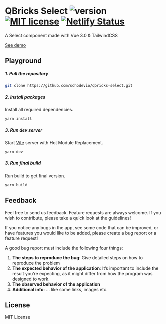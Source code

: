 # QBricks Select ![version](https://img.shields.io/badge/version-0.1-blue) [![MIT license](https://img.shields.io/badge/License-MIT-green.svg)](https://github.com/shodevio/qbrics-select/blob/master/LICENSE.md) [![Netlify Status](https://api.netlify.com/api/v1/badges/f35eaf00-427f-4c50-91ee-e93d8375adab/deploy-status)](https://app.netlify.com/sites/qbricks-select/deploys)
A Select component made with Vue 3.0 & TailwindCSS

[See demo](https://qbricks-select.netlify.app/)

## Playground

##### 1. Pull the repository

```bash
git clone https://github.com/schodevio/qbricks-select.git
```

##### 2. Install packages

Install all required dependencies.

```bash
yarn install
```

##### 3. Run dev server

Start [Vite](https://vitejs.dev/) server with Hot Module Replacement.

```bash
yarn dev
```

##### 3. Run final build

Run build to get final version.

```bash
yarn build
```


## Feedback

Feel free to send us feedback. Feature requests are always welcome. If you wish to contribute, please take a quick look at the guidelines!

If you notice any bugs in the app, see some code that can be improved, or have features you would like to be added, please create a bug report or a feature request!

A good bug report must include the following four things:

1. **The steps to reproduce the bug**: Give detailed steps on how to reproduce the problem
2. **The expected behavior of the application**: It’s important to include the result you’re expecting, as it might differ from how the program was designed to work.
3. **The observed behavior of the application**
4. **Additional info**: ... like some links, images etc.

## License

MIT License
